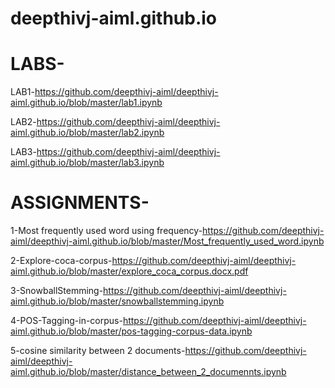 # deepthivj-aiml.github.io

# LABS-

LAB1-https://github.com/deepthivj-aiml/deepthivj-aiml.github.io/blob/master/lab1.ipynb

LAB2-https://github.com/deepthivj-aiml/deepthivj-aiml.github.io/blob/master/lab2.ipynb

LAB3-https://github.com/deepthivj-aiml/deepthivj-aiml.github.io/blob/master/lab3.ipynb

# ASSIGNMENTS-

1-Most frequently used word using frequency-https://github.com/deepthivj-aiml/deepthivj-aiml.github.io/blob/master/Most_frequently_used_word.ipynb

2-Explore-coca-corpus-https://github.com/deepthivj-aiml/deepthivj-aiml.github.io/blob/master/explore_coca_corpus.docx.pdf

3-SnowballStemming-https://github.com/deepthivj-aiml/deepthivj-aiml.github.io/blob/master/snowballstemming.ipynb

4-POS-Tagging-in-corpus-https://github.com/deepthivj-aiml/deepthivj-aiml.github.io/blob/master/pos-tagging-corpus-data.ipynb

5-cosine similarity between 2 documents-https://github.com/deepthivj-aiml/deepthivj-aiml.github.io/blob/master/distance_between_2_documennts.ipynb
